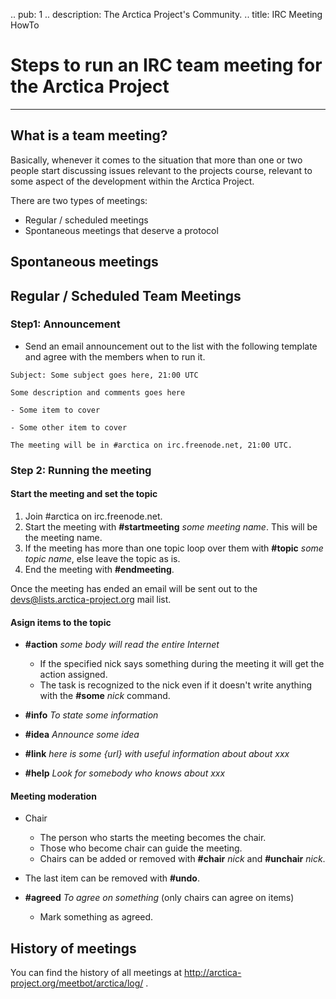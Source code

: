 .. pub: 1
.. description: The Arctica Project's Community.
.. title: IRC Meeting HowTo

# Steps to run an IRC team meeting for the Arctica Project
* * *

## What is a team meeting?

Basically, whenever it comes to the situation that more than one or two
people start discussing issues relevant to the projects course, relevant
to some aspect of the development within the Arctica Project.

There are two types of meetings:

- Regular / scheduled meetings
- Spontaneous meetings that deserve a protocol

## Spontaneous meetings

## Regular / Scheduled Team Meetings

### Step1: Announcement

- Send an email announcement out to the list with the following template and agree with the members when to run it.

```
Subject: Some subject goes here, 21:00 UTC

Some description and comments goes here

- Some item to cover

- Some other item to cover

The meeting will be in #arctica on irc.freenode.net, 21:00 UTC.
```

### Step 2: Running the meeting

#### Start the meeting and set the topic

1. Join #arctica on irc.freenode.net.
2. Start the meeting with **#startmeeting** *some meeting name*. This will be the meeting name.
3. If the meeting has more than one topic loop over them with **#topic** *some topic name*, else leave the topic as is.
4. End the meeting with **#endmeeting**.

Once the meeting has ended an email will be sent out to the devs@lists.arctica-project.org mail list.

#### Asign items to the topic

- **#action** *some body will read the entire Internet*
  - If the specified nick says something during the meeting it will get the action assigned.
  - The task is recognized to the nick even if it doesn't write anything with the **#some** *nick* command.

- **#info** *To state some information*

- **#idea** *Announce some idea*

- **#link** *here is some {url} with useful information about about xxx*

- **#help** *Look for somebody who knows about xxx*

#### Meeting moderation

- Chair
  - The person who starts the meeting becomes the chair.
  - Those who become chair can guide the meeting.
  - Chairs can be added or removed with **#chair** *nick* and **#unchair** *nick*.

- The last item can be removed with **#undo**.

- **#agreed** *To agree on something* (only chairs can agree on items)
  - Mark something as agreed.

## History of meetings

You can find the history of all meetings at http://arctica-project.org/meetbot/arctica/log/ .
